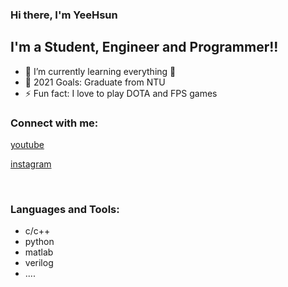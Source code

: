 ### Hi there, I'm YeeHsun 


## I'm a Student, Engineer and Programmer!!

- 🌱 I’m currently learning everything 🤣
- 🥅 2021 Goals: Graduate from NTU
- ⚡ Fun fact: I love to play DOTA and FPS games


### Connect with me:
[youtube](https://www.youtube.com/channel/UCwMgS1y_0bqoNv3FONzpYDg)

[instagram](https://www.instagram.com/?hl=zh-tw)

<br />

### Languages and Tools:
* c/c++
* python
* matlab
* verilog
* ....
